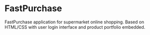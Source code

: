 # FastPurchase
FastPurchase application for supermarket online shopping. Based on HTML/CSS with user login interface and product portfolio embedded.
